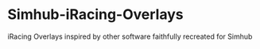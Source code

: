 # Simhub-iRacing-Overlays
iRacing Overlays inspired by other software faithfully recreated for Simhub
